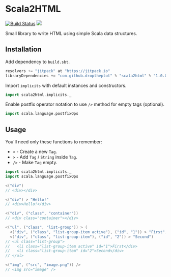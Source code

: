 # Scala2HTML

[![Build Status](https://travis-ci.com/droptheplot/scala2html.svg?branch=master)](https://travis-ci.com/droptheplot/scala2html)
[![](https://jitpack.io/v/droptheplot/scala2html.svg)](https://jitpack.io/#droptheplot/scala2html)

Small library to write HTML using simple Scala data structures.

## Installation

Add dependency to `build.sbt`.

```scala
resolvers += "jitpack" at "https://jitpack.io"
libraryDependencies += "com.github.droptheplot" % "scala2html" % "1.0.0"
```

Import `implicits` with default instances and constructors.
```scala
import scala2html.implicits._
```

Enable postfix operator notation to use `/>` method for empty tags (optional).
```scala
import scala.language.postfixOps
```

## Usage

You'll need only these functions to remember:
* `<` - Create a new `Tag`.
* `>` - Add `Tag` / `String` inside `Tag`.
* `/>` - Make `Tag` empty.

```scala
import scala2html.implicits._
import scala.language.postfixOps

<("div")
// <div></div>

<("div") > "Hello!"
// <div>Hello!</div>

<("div", ("class", "container"))
// <div class="container"></div>

<("ul", ("class", "list-group")) > (
  <("div", ("class", "list-group-item active"), ("id", "1")) > "First",
  <("div", ("class", "list-group-item"), ("id", "2")) > "Second")
// <ul class="list-group">
//   <li class="list-group-item active" id="1">First</div>
//   <li class="list-group-item" id="2">Second</div>
// </ul>

<("img", ("src", "image.png")) />
// <img src="image" />


